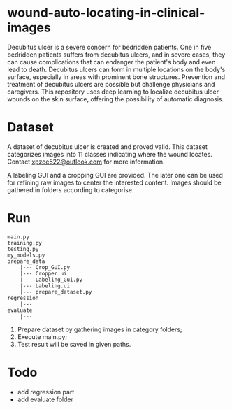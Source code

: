 # wound-auto-locating-in-clinical-images
Decubitus ulcer is a severe concern for bedridden patients. One in five bedridden patients suffers from decubitus ulcers, and in severe cases, they can cause complications that can endanger the patient's body and even lead to death. Decubitus ulcers can form in multiple locations on the body's surface, especially in areas with prominent bone structures. Prevention and treatment of decubitus ulcers are possible but challenge physicians and caregivers. This repository uses deep learning to localize decubitus ulcer wounds on the skin surface, offering the possibility of automatic diagnosis. 

# Dataset
A dataset of decubitus ulcer is created and proved valid. This dataset categorizes images into 11 classes indicating where the wound locates. Contact xpzoe522@outlook.com for more information.

A labeling GUI and a cropping GUI are provided. The later one can be used for refining raw images to center the interested content. Images should be gathered in folders according to categorise.

# Run
```
main.py
training.py
testing.py
my_models.py
prepare_data
    |--- Crop_GUI.py
    |--- Cropper.ui
    |--- Labeling_Gui.py
    |--- Labeling.ui
    |--- prepare_dataset.py
regression
    |---
evaluate
    |---
```
1. Prepare dataset by gathering images in category folders;
2. Execute main.py;
3. Test result will be saved in given paths.

# Todo
* add regression part
* add evaluate folder
